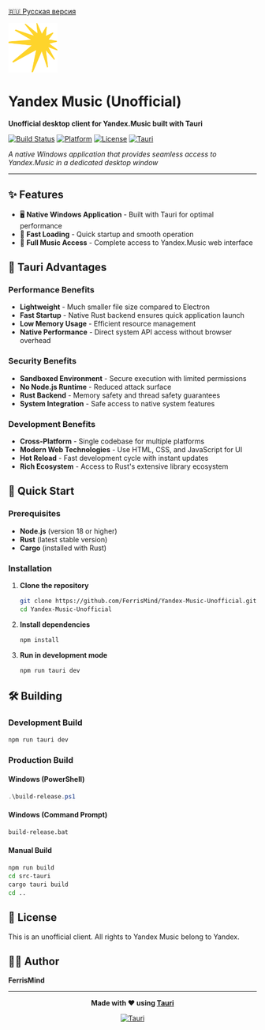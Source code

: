 [🇷🇺 Русская версия](README.ru.md)

<div align="left">

<img src=".github/assets/icon.svg" width="100" height="100" alt="Yandex Music Icon">

# Yandex Music (Unofficial)

**Unofficial desktop client for Yandex.Music built with Tauri**

[![Build Status](https://img.shields.io/badge/build-passing-brightgreen.svg)](https://github.com/FerrisMind/Yandex_Music)
[![Platform](https://img.shields.io/badge/platform-Windows-blue.svg)](https://github.com/FerrisMind/Yandex_Music)
[![License](https://img.shields.io/badge/license-Unofficial-red.svg)](https://github.com/FerrisMind/Yandex_Music)
[![Tauri](https://img.shields.io/badge/framework-Tauri-purple.svg)](https://tauri.app/)

*A native Windows application that provides seamless access to Yandex.Music in a dedicated desktop window*

</div>

---

## ✨ Features

- 🖥️ **Native Windows Application** - Built with Tauri for optimal performance
- 🚀 **Fast Loading** - Quick startup and smooth operation
- 🎵 **Full Music Access** - Complete access to Yandex.Music web interface

## 🚀 Tauri Advantages

### Performance Benefits
- **Lightweight** - Much smaller file size compared to Electron
- **Fast Startup** - Native Rust backend ensures quick application launch
- **Low Memory Usage** - Efficient resource management
- **Native Performance** - Direct system API access without browser overhead

### Security Benefits
- **Sandboxed Environment** - Secure execution with limited permissions
- **No Node.js Runtime** - Reduced attack surface
- **Rust Backend** - Memory safety and thread safety guarantees
- **System Integration** - Safe access to native system features

### Development Benefits
- **Cross-Platform** - Single codebase for multiple platforms
- **Modern Web Technologies** - Use HTML, CSS, and JavaScript for UI
- **Hot Reload** - Fast development cycle with instant updates
- **Rich Ecosystem** - Access to Rust's extensive library ecosystem

## 🚀 Quick Start

### Prerequisites

- **Node.js** (version 18 or higher)
- **Rust** (latest stable version)
- **Cargo** (installed with Rust)

### Installation

1. **Clone the repository**
   ```bash
   git clone https://github.com/FerrisMind/Yandex-Music-Unofficial.git
   cd Yandex-Music-Unofficial
   ```

2. **Install dependencies**
   ```bash
   npm install
   ```

3. **Run in development mode**
   ```bash
   npm run tauri dev
   ```

## 🛠️ Building

### Development Build
```bash
npm run tauri dev
```

### Production Build

#### Windows (PowerShell)
```powershell
.\build-release.ps1
```

#### Windows (Command Prompt)
```cmd
build-release.bat
```

#### Manual Build
```bash
npm run build
cd src-tauri
cargo tauri build
cd ..
```

## 📄 License

This is an unofficial client. All rights to Yandex Music belong to Yandex.

## 👨‍💻 Author

**FerrisMind**

---

<div align="center">

**Made with ❤️ using [Tauri](https://tauri.app/)**

[![Tauri](https://img.shields.io/badge/powered%20by-Tauri-purple.svg)](https://tauri.app/)

</div>
